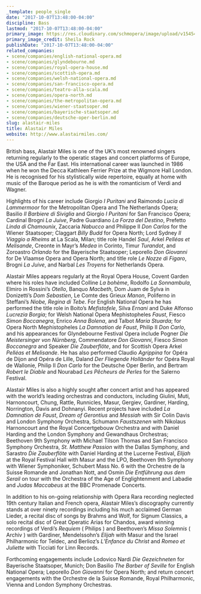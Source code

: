 ```yaml
---
_template: people_single
date: "2017-10-07T13:48:00-04:00"
discipline: Bass
lastmod: "2017-10-07T13:48:00-04:00"
primary_image: https://res.cloudinary.com/schmopera/image/upload/v1545409169/media/webhook-uploads/1507398162975/portrait-2.jpg.jpg
primary_image_credit: Sheila Rock
publishDate: "2017-10-07T13:48:00-04:00"
related_companies:
- scene/companies/english-national-opera.md
- scene/companies/glyndebourne.md
- scene/companies/royal-opera-house.md
- scene/companies/scottish-opera.md
- scene/companies/welsh-national-opera.md
- scene/companies/san-francisco-opera.md
- scene/companies/teatro-alla-scala.md
- scene/companies/opera-north.md
- scene/companies/the-metropolitan-opera.md
- scene/companies/wiener-staatsoper.md
- scene/companies/bayerische-staatsoper.md
- scene/companies/deutsche-oper-berlin.md
slug: alastair-miles
title: Alastair Miles
website: http://www.alastairmiles.com/
---
```


British bass, Alastair Miles is one of the UK’s most renowned singers returning regularly to the operatic stages and concert platforms of Europe, the USA and the Far East. His international career was launched in 1986 when he won the Decca Kathleen Ferrier Prize at the Wigmore Hall London. He is recognised for his stylistically wide repertoire, equally at home with music of the Baroque period as he is with the romanticism of Verdi and Wagner.

Highlights of his career include Giorgio *I Puritani* and Raimondo *Lucia di Lammermoor* for the Metropolitan Opera and The Netherlands Opera; Basilio *Il Barbiere di Siviglia* and Giorgio *I Puritani* for San Francisco Opera; Cardinal Brogni *La Juive*, Padre Guardiano  *La Forza del Destino*, Prefetto *Linda di Chamounix*, Zaccaria *Nabucco* and Philippe II *Don Carlos* for the Wiener Staatsoper; Claggart *Billy Budd* for Opera North; Lord Sydney *Il Viaggio a Rheims* at La Scala, Milan; title role Handel *Saul*, Arkel *Pelléas et Melisande*, Creonte in Mayr’s *Medea* in Corinto, Timur *Turandot*, and Zoroastro *Orlando* for the Bayerische Staatsoper; Leporello *Don Giovanni* for De Vlaamse Opera and Opera North; and title role *Le Nozze di Figaro*, Brogni *La Juive*, and Narbal *Les Troyens* for Netherlands Opera.

Alastair Miles appears regularly at the Royal Opera House, Covent Garden where his roles have included Colline *La bohème*, Rodolfo *La Sonnambula*, Elmiro in Rossini’s *Otello*, Banquo *Macbeth*, Dom Juam de Sylva in Donizetti’s *Dom Sebastien*, Le Comte des Grieux *Manon*, Poliferno in Steffani’s *Niobe, Regina di Tebe*. For English National Opera he has performed the title role in Boito’s *Mefistofele*, Silva *Ernani* and Duke Alfonso *Lucrezia Borgia*; for Welsh National Opera Mephistopheles *Faust*, Fiesco *Simon Boccanegra*, Enrico *Anna Bolena*, and Talbot *Maria Stuarda*; for Opera North Mephistopheles *La Damnation de Faust*, Philip II *Don Carlo*, and his appearances for Glyndebourne Festival Opera include Pogner *Die Meistersinger von Nürnberg*, Commendatore *Don Giovanni*, Fiesco *Simon Boccanegra* and Speaker *Die Zauberflöte*, and for Scottish Opera Arkel *Pelléas et Melisande*. He has also performed Claudio *Agrippina* for Opéra de Dijon  and Opéra de Lille, Daland *Der Fliegende Holländer* for Opéra Royal de Wallonie, Philip II *Don Carlo* for the Deutsche Oper Berlin, and Bertram *Robert le Diable* and Nourabad *Les Pêcheurs de Perles* for the Salerno Festival.

Alastair Miles is also a highly sought after concert artist and has appeared with the world’s leading orchestras and conductors, including Giulini, Muti, Harnoncourt, Chung, Rattle, Runnicles, Masur, Gergiev, Gardiner, Harding, Norrington, Davis and Dohnanyi.  Recent projects have included *La Damnation de Faust*, *Dream of Gerontius* and *Messiah* with Sir Colin Davis and London Symphony Orchestra, Schumann *Faustszenen* with Nikolaus Harnoncourt and the Royal Concertgebouw Orchestra and with Daniel Harding and the London Symphony and Gewandhaus Orchestras; Beethoven 9th Symphony with Michael Tilson Thomas and San Francisco Symphony Orchestra, *St. Matthew Passion* with the Dallas Symphony, and Sarastro *Die Zauberflöte* with Daniel Harding at the Lucerne Festival, *Elijah* at the Royal Festival Hall with Masur and the LPO, Beethoven 9th Symphony with Wiener Symphoniker, Schubert Mass No. 6 with the Orchestre de la Suisse Romande and Jonathan Nott, and Osmin *Die Entführung aus dem Serail* on tour with the Orchestra of the Age of Englightenment and Labadie and *Judas Maccabeus* at the BBC Promenade Concerts.

In addition to his on-going relationship with Opera Rara recording neglected 19th century Italian and French opera, Alastair Miles’s discography currently stands at over ninety recordings including his much acclaimed German Lieder, a recital disc of songs by Brahms and Wolf, for Signum Classics, a solo recital disc of Great Operatic Arias for Chandos, award winning recordings of Verdi’s *Requiem* ( Philips ) and Beethoven’s *Missa Solemnis* ( Archiv ) with Gardiner, Mendelssohn’s *Elijah* with Masur and the Israel Philharmonic for Teldec, and Berlioz’s *L’Enfance du Christ* and *Romeo et Juliette* with Ticciati for Linn Records.

Forthcoming engagements include Lodovico Nardi *Die Gezeichneten* for Bayerische Staatsoper, Munich; Don Basilio *The Barber of Seville* for English National Opera; Leporello *Don Giovanni* for Opera North; and return concert engagements with the Orchestre de la Suisse Romande, Royal Philharmonic, Vienna and London Symphony Orchestras.
